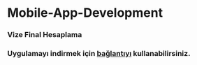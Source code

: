 # Mobile-App-Development

### Vize Final Hesaplama
### Uygulamayı indirmek için [bağlantıyı](https://www.mediafire.com/file/h6ezfltjpe29wyo/VizeFinal_Hesaplama.apk/file) kullanabilirsiniz.

